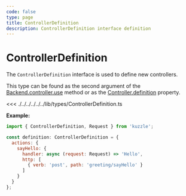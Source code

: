 ```yaml
---
code: false
type: page
title: ControllerDefinition
description: ControllerDefinition interface definition
---
```


# ControllerDefinition

The `ControllerDefinition` interface is used to define new controllers.  

This type can be found as the second argument of the [Backend.controller.use](/core/2/framework/some-link) method or as the [Controller.definition](/core/2/framework/some-link) property.

<<< ./../../../../../lib/types/ControllerDefinition.ts

**Example:**

```js
import { ControllerDefinition, Request } from 'kuzzle';

const definition: ControllerDefinition = {
  actions: {
    sayHello: {
      handler: async (request: Request) => 'Hello',
      http: [
        { verb: 'post', path: 'greeting/sayHello' }
      ]
    }
  }
};
```